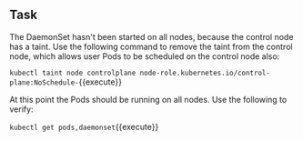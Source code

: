 ## Task

The DaemonSet hasn't been started on all nodes, because the control node has a taint. Use the following command to remove the taint from the control node, which allows user Pods to be scheduled on the control node also:

`kubectl taint node controlplane node-role.kubernetes.io/control-plane:NoSchedule-`{{execute}}

At this point the Pods should be running on all nodes. Use the following to verify:

`kubectl get pods,daemonset`{{execute}}
